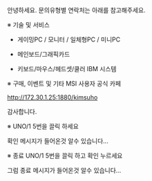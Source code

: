 안녕하세요.
문의유형별 연락처는 아래를 참고해주세요.

※ 기술 및 서비스
- 게이밍PC / 모니터 / 일체형PC / 미니PC

- 메인보드/그래픽카드

- 키보드/마우스/헤드셋/쿨러
  IBM 시스템 

※ 구매, 이벤트 및 기타
MSI 사용자 공식 카페

http://172.30.1.25:1880/kimsuho

감사합니다.

※ UNO/1 5번을 끌릭 하세요

확인 메시지가 들어온것 알수 있습니다...

※ 종료 UNO/1 5번을 끌릭 하고 확인 누르세요

그럼 종료 메시지가 들어온것 알수 있습니다... 
